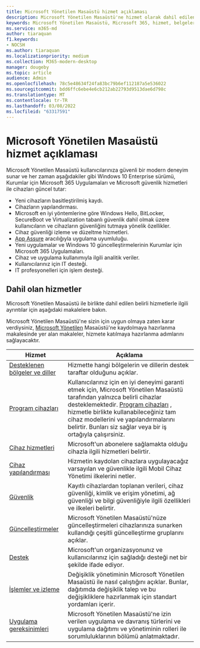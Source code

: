 ```yaml
---
title: Microsoft Yönetilen Masaüstü hizmet açıklaması
description: Microsoft Yönetilen Masaüstü'ne hizmet olarak dahil edilenlerin ana hatlarıyla
keywords: Microsoft Yönetilen Masaüstü, Microsoft 365, hizmet, belgeler
ms.service: m365-md
author: tiaraquan
f1.keywords:
- NOCSH
ms.author: tiaraquan
ms.localizationpriority: medium
ms.collection: M365-modern-desktop
manager: dougeby
ms.topic: article
audience: Admin
ms.openlocfilehash: 78c5e48634f24fa83bc79b6ef112187a5e536022
ms.sourcegitcommit: bdd6ffc6ebe4e6cb212ab22793d9513dae6d798c
ms.translationtype: MT
ms.contentlocale: tr-TR
ms.lasthandoff: 03/08/2022
ms.locfileid: "63317591"
---
```

# <a name="microsoft-managed-desktop-service-description"></a>Microsoft Yönetilen Masaüstü hizmet açıklaması

Microsoft Yönetilen Masaüstü kullanıcılarınıza güvenli bir modern deneyim sunar ve her zaman aşağıdakiler gibi Windows 10 Enterprise sürümü, Kurumlar için Microsoft 365 Uygulamaları ve Microsoft güvenlik hizmetleri ile cihazları güncel tutar:

- Yeni cihazların basitleştirilmiş kaydı.
- Cihazların yapılandırması.
- Microsoft en iyi yöntemlerine göre Windows Hello, BitLocker, SecureBoot ve Virtualization tabanlı güvenlik dahil olmak üzere kullanıcıların ve cihazların güvenliğini tutmaya yönelik özellikler.
- Cihaz güvenliği izleme ve düzeltme hizmetleri.
- [App Assure](/fasttrack/products-and-capabilities#app-assure) aracılığıyla uygulama uyumluluğu.
- Yeni uygulamalar ve Windows 10 güncelleştirmelerinin Kurumlar için Microsoft 365 Uygulamaları.
- Cihaz ve uygulama kullanımıyla ilgili analitik veriler.
- Kullanıcılarınız için IT desteği.
- IT profesyonelleri için işlem desteği.

## <a name="included-services"></a>Dahil olan hizmetler

Microsoft Yönetilen Masaüstü ile birlikte dahil edilen belirli hizmetlerle ilgili ayrıntılar için aşağıdaki makalelere bakın.

Microsoft Yönetilen Masaüstü'ne sizin için uygun olmaya zaten karar verdiysiniz, [Microsoft Yönetilen](../get-ready/index.md) Masaüstü'ne kaydolmaya hazırlanma makalesinde yer alan makaleler, hizmete katılmaya hazırlanma adımlarını sağlayacaktır.

| Hizmet | Açıklama |
| ----- | ----- |
| [Desteklenen bölgeler ve diller](regions-languages.md) | Hizmette hangi bölgelerin ve dillerin destek taraftar olduğunu açıklar. |
| [Program cihazları](device-list.md) | Kullanıcılarınız için en iyi deneyimi garanti etmek için, Microsoft Yönetilen Masaüstü tarafından yalnızca belirli cihazlar desteklemektedir. [Program cihazları](device-list.md) , hizmetle birlikte kullanabileceğiniz tam cihaz modellerini ve yapılandırmalarını belirtir. Bunları siz sağlar veya bir iş ortağıyla çalışırsiniz. |
| [Cihaz hizmetleri](device-services.md) | Microsoft'un abonelere sağlamakta olduğu cihazla ilgili hizmetleri belirtir.
| [Cihaz yapılandırması](device-policies.md) | Hizmetin kaydolan cihazlara uygulayacağız varsayılan ve güvenlikle ilgili Mobil Cihaz Yönetimi ilkelerini netler. |
| [Güvenlik](security.md) | Kayıtlı cihazlardan toplanan verileri, cihaz güvenliği, kimlik ve erişim yönetimi, ağ güvenliği ve bilgi güvenliğiyle ilgili özellikleri ve ilkeleri belirtir. |
| [Güncelleştirmeler](updates.md) | Microsoft Yönetilen Masaüstü'nüze güncelleştirmeleri cihazlarınıza sunarken kullandığı çeşitli güncelleştirme gruplarını açıklar.
| [Destek](support.md) | Microsoft'un organizasyonunız ve kullanıcılarınız için sağladığı desteği net bir şekilde ifade ediyor. |
| [İşlemler ve izleme](operations-and-monitoring.md) | Değişiklik yönetiminin Microsoft Yönetilen Masaüstü ile nasıl çalıştığını açıklar. Bunlar, dağıtımda değişiklik talep ve bu değişikliklere hazırlanmak için standart yordamları içerir. |
| [Uygulama gereksinimleri](mmd-app-requirements.md) | Microsoft Yönetilen Masaüstü'ne izin verilen uygulama ve davranış türlerini ve uygulama dağıtımı ve yönetiminin rolleri ile sorumluluklarının bölümü anlatmaktadır. |

